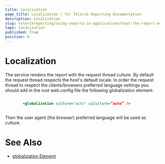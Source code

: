 ```yaml
---
title: Localization
page_title: Localization | for Telerik Reporting Documentation
description: Localization
slug: telerikreporting/using-reports-in-applications/host-the-report-engine-remotely/telerik-reporting-rest-services/localization
tags: localization
published: True
position: 6
---
```


# Localization



The service renders the report with the request thread culture.
        By default the request thread respects the host's default locale.
        In order the request thread to respect the clients/browsers preferred language settings you should add in the root web.config file
        the following globalization element:
      

	
````xml

        <globalization culture="auto" uiCulture=”auto” />
        
````



Then the user agent (the browser) preferred language will be used as culture.
      



# See Also


 * [globalization Element](http://msdn.microsoft.com/en-us/library/hy4kkhe0(v=vs.85).aspx)
